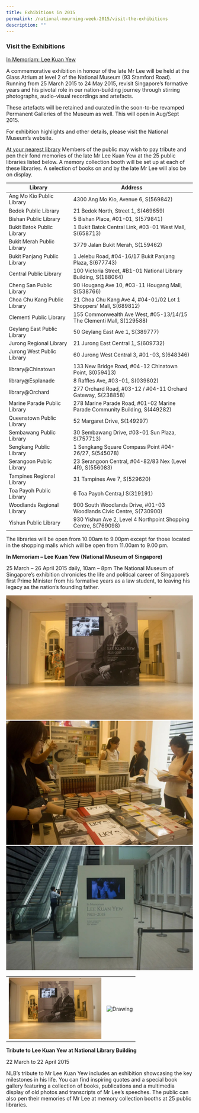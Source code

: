 ```yaml
---
title: Exhibitions in 2015
permalink: /national-mourning-week-2015/visit-the-exhibitions
description: ""
---
```

### Visit the Exhibitions

<u>In Memoriam: Lee Kuan Yew</u>

A commemorative exhibition in honour of the late Mr Lee will be held at the Glass Atrium at level 2 of the National Museum (93 Stamford Road). Running from 25 March 2015 to 24 May 2015, revisit Singapore’s formative years and his pivotal role in our nation-building journey through stirring photographs, audio-visual recordings and artefacts.

These artefacts will be retained and curated in the soon-to-be revamped Permanent Galleries of the Museum as well. This will open in Aug/Sept 2015.

For exhibition highlights and other details, please visit the National Museum’s website.

<u>At your nearest library</u>
Members of the public may wish to pay tribute and pen their fond memories of the late Mr Lee Kuan Yew at the 25 public libraries listed below. A memory collection booth will be set up at each of these libraries. A selection of books on and by the late Mr Lee will also be on display.


| **Library**      | **Address** |
| ----------- | ----------- |
| Ang Mo Kio Public Library      | 4300 Ang Mo Kio, Avenue 6, S(569842)       |
| Bedok Public Library   | 	21 Bedok North, Street 1, S(469659)        |
| Bishan Public Library      | 5 Bishan Place, #01-01, S(579841)       |
| Bukit Batok Public Library   | 1 Bukit Batok Central Link, #03-01 West Mall, S(658713)        |
| Bukit Merah Public Library      | 3779 Jalan Bukit Merah, S(159462)       |
| Bukit Panjang Public Library   | 1 Jelebu Road, #04-16/17 Bukit Panjang Plaza, S(677743)        |
| Central Public Library     | 100 Victoria Street, #B1-01 National Library Building, S(188064)       |
| Cheng San Public Library   | 90 Hougang Ave 10, #03-11 Hougang Mall, S(538766)        |
| Choa Chu Kang Public Library      | 21 Choa Chu Kang Ave 4, #04-01/02 Lot 1 Shoppers’ Mall, S(689812)       |
| Clementi Public Library   | 155 Commonwealth Ave West, #05-13/14/15 The Clementi Mall, S(129588)        |
| Geylang East Public Library      | 50 Geylang East Ave 1, S(389777)       |
| Jurong Regional Library   | 21 Jurong East Central 1, S(609732)        |
| Jurong West Public Library   | 	60 Jurong West Central 3, #01-03, S(648346)        |
| library@Chinatown      | 133 New Bridge Road, #04-12 Chinatown Point, S(059413)       |
| library@Esplanade   | 8 Raffles Ave, #03-01, S(039802)        |
| library@Orchard      | 277 Orchard Road, #03-12 / #04-11 Orchard Gateway, S(238858)       |
| Marine Parade Public Library   | 278 Marine Parade Road, #01-02 Marine Parade Community Building, S(449282)        |
| Queenstown Public Library      | 52 Margaret Drive, S(149297)       |
| Sembawang Public Library   | 30 Sembawang Drive, #03-01 Sun Plaza, S(757713)        |
| Sengkang Public Library      | 1 Sengkang Square Compass Point #04-26/27, S(545078)       |
| Serangoon Public Library   | 23 Serangoon Central, #04-82/83 Nex (Level 4R), S(556083)        |
| Tampines Regional Library   | 31 Tampines Ave 7, S(529620)        |
| Toa Payoh Public Library      | 	6 Toa Payoh Centra,l S(319191)       |
| Woodlands Regional Library   | 900 South Woodlands Drive, #01-03 Woodlands Civic Centre, S(730900)        |
| Yishun Public Library      | 930 Yishun Ave 2, Level 4 Northpoint Shopping Centre, S(769098) |


The libraries will be open from 10.00am to 9.00pm except for those located in the shopping malls which will be open from 11.00am to 9.00 
pm.

**In Memoriam – Lee Kuan Yew (National Museum of Singapore)**

25 March – 26 April 2015 daily, 10am – 8pm
The National Museum of Singapore’s exhibition chronicles the life and political career of Singapore’s first Prime Minister from his formative years as a law student, to leaving his legacy as the nation’s founding father.

![Alt text for image on Isomer site](/images/In%20memoriam1.jpg) ![Alt text for image on Isomer site](/images/In%20memoriam2.jpg)
![Alt text for image on Isomer site](/images/In%20memoriam3.jpg)

<table><tr>
<td> <img src="/images/In%20memoriam1.jpg" alt="Drawing" style="width: 250px;"/> </td>
<td> <img src="Nordic_trails.jpg" alt="Drawing" style="width: 250px;"/> </td>
</tr></table>


**Tribute to Lee Kuan Yew at National Library Building**

22 March to 22 April 2015

NLB’s tribute to Mr Lee Kuan Yew includes an exhibition showcasing the key milestones in his life. You can find inspiring quotes and a special book gallery featuring a collection of books, publications and a multimedia display of old photos and transcripts of Mr Lee’s speeches. The public can also pen their memories of Mr Lee at memory collection booths at 25 public libraries.